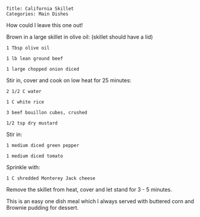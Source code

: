 ~~~ recipe-info
Title: California Skillet
Categories: Main Dishes
~~~

How could I leave this one out!

Brown in a large skillet in olive oil: (skillet should have a lid)

~~~ recipe-ingredients
1 Tbsp olive oil

1 lb lean ground beef

1 large chopped onion diced
~~~

Stir in, cover and cook  on low heat for 25 minutes:

~~~ recipe-ingredients
2 1/2 C water

1 C white rice

3 beef bouillon cubes, crushed

1/2 tsp dry mustard
~~~

Stir in:

~~~ recipe-ingredients
1 medium diced green pepper

1 medium diced tomato
~~~

Sprinkle with:

~~~ recipe-ingredients
1 C shredded Monterey Jack cheese
~~~

Remove the skillet from heat, cover and let stand for 3 - 5 minutes.

This is an easy one dish meal which I always served with buttered corn and Brownie pudding for
dessert.

